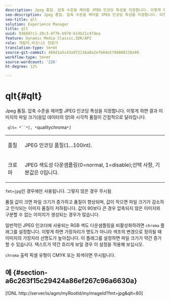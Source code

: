 ```yaml
---
description: Jpeg 품질. 압축 수준을 제어할 JPEG 인코딩 특성을 지정합니다. 이렇게 하면 결과 이미지의 파일 크기(응답 데이터의 양)와 시각적 품질이 간접적으로 달라집니다.
seo-description: Jpeg 품질. 압축 수준을 제어할 JPEG 인코딩 특성을 지정합니다. 이렇게 하면 결과 이미지의 파일 크기(응답 데이터의 양)와 시각적 품질이 간접적으로 달라집니다.
seo-title: qlt
solution: Experience Manager
title: qlt
uuid: 936607c1-20c3-4f76-b970-614b21c47dea
feature: Dynamic Media Classic,SDK/API
role: 개발자,비즈니스 전문가
translation-type: tm+mt
source-git-commit: 469d1a5c43a972116a8a2efb0de5708800130a99
workflow-type: tm+mt
source-wordcount: '226'
ht-degree: 12%

---
```



# qlt{#qlt}

Jpeg 품질. 압축 수준을 제어할 JPEG 인코딩 특성을 지정합니다. 이렇게 하면 결과 이미지의 파일 크기(응답 데이터의 양)와 시각적 품질이 간접적으로 달라집니다.

` qlt= *``*[, *`qualitychroma`*]`

<table id="simpletable_D080D15922CE4EF4B707282A4D45739A"> 
 <tr class="strow"> 
  <td class="stentry"> <p> <span class="codeph"> <span class="varname"> 품질  </span> </span> </p> </td> 
  <td class="stentry"> <p>JPEG 인코딩 품질(1...100int). </p> </td> 
 </tr> 
 <tr class="strow"> 
  <td class="stentry"> <p> <span class="codeph"> <span class="varname"> 크로마  </span> </span> </p> </td> 
  <td class="stentry"> <p>JPEG 색도성 다운샘플링(0=normal, 1=disable);선택 사항, 기본값은 0입니다. </p> </td> 
 </tr> 
</table>

`fmt=jpg`인 경우에만 사용됩니다. 그렇지 않은 경우 무시됨

품질 값이 크면 파일 크기가 증가하고 품질이 향상되며, 값이 작으면 파일 크기가 감소하고 인식되는 이미지 품질이 저하됩니다. 값이 90보다 큰 경우 압축되지 않은 이미지와 구분할 수 없는 이미지가 생성되는 경우가 많습니다.

일반적인 JPEG 인코더에 사용되는 RGB 색도 다운샘플링을 비활성화하려면 `chroma` 플래그를 설정합니다. 이렇게 하면 가장자리가 명도가 아니라 색조의 변경으로 정의될 때 이미지의 가장자리 선명도가 높아집니다. 이 플래그를 설정하면 파일 크기가 약간 증가할 수 있습니다. 텍스트가 약간 흐리게 보일 경우 이 설정을 적용해 보십시오.

`chroma` 출력 픽셀 유형이 CMYK 또는 회색이면 무시됩니다.

## 예 {#section-a6c263f15c29424a86ef267c96a6630a}

[!DNL http://server/is/agm/myRootId/myImageId?fmt=jpg&qlt=80]
